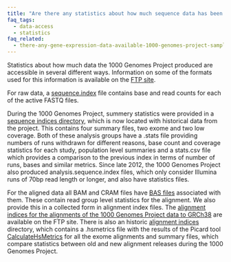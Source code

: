 ```yaml
---
title: "Are there any statistics about how much sequence data has been generated by the 1000 Genomes Project?"
faq_tags:
  - data-access
  - statistics
faq_related:
  - there-any-gene-expression-data-available-1000-genomes-project-samples
---
```

                    
Statistics about how much data the 1000 Genomes Project produced are accessible in several different ways. Information on some of the formats used for this information is available on the [FTP site](http://ftp.1000genomes.ebi.ac.uk/vol1/ftp/README_file_formats_and_descriptions.md).

For raw data, a [sequence.index](ftp://ftp.1000genomes.ebi.ac.uk/vol1/ftp/data_collections/1000_genomes_project/1000genomes.sequence.index) file contains base and read counts for each of the active FASTQ files.

During the 1000 Genomes Project, summery statistics were provided in a [sequence indices directory](http://ftp.1000genomes.ebi.ac.uk/vol1/ftp/historical_data/former_toplevel/sequence_indices/), which is now located with historical data from the project. This contains four summary files, two exome and two low coverage. Both of these analysis groups have a .stats file providing numbers of runs withdrawn for different reasons, base count and coverage statistics for each study, population level summaries and a stats.csv file which provides a comparison to the previous index in terms of number of runs, bases and similar metrics. Since late 2012, the 1000 Genomes Project also produced analysis.sequence.index files, which only consider Illumina runs of 70bp read length or longer, and also have statistics files.

For the aligned data all BAM and CRAM files have [BAS files](/faq/what-bas-file) associated with them.  These contain read group level statistics for the alignment. We also provide this in a collected form in alignment index files. The [alignment indices for the alignments of the 1000 Genomes Project data to GRCh38](http://ftp.1000genomes.ebi.ac.uk/vol1/ftp/data_collections/1000_genomes_project/) are available on the FTP site. There is also an historic [alignment indices](http://ftp.1000genomes.ebi.ac.uk/vol1/ftp/historical_data/former_toplevel/alignment_indices/) directory, which contains a .hsmetrics file with the results of the Picard tool [CalculateHsMetrics](http://broadinstitute.github.io/picard/command-line-overview.html#CalculateHsMetrics) for all the exome alignments and summary files, which compare statistics between old and new alignment releases during the 1000 Genomes Project.
